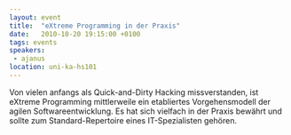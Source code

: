 ```yaml
---
layout: event
title:  "eXtreme Programming in der Praxis"
date:   2010-10-20 19:15:00 +0100
tags: events
speakers:
 - ajanus
location: uni-ka-hs101
---
```


Von vielen anfangs als Quick-and-Dirty Hacking missverstanden, ist eXtreme Programming mittlerweile ein etabliertes Vorgehensmodell der agilen Softwareentwicklung. Es hat sich vielfach in der Praxis bewährt und sollte zum Standard-Repertoire eines IT-Spezialisten gehören.

